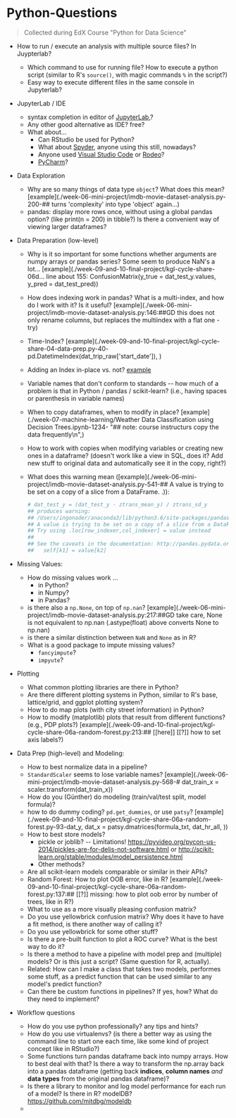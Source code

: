 # Python-Questions

> Collected during  EdX Course "Python for Data Science"



* How to run / execute an analysis with multiple source files? In Juypterlab?
  * Which command to use for running file? How to execute a python script (similar to R's `source()`, with magic commands `%` in the script?)
  * Easy way to execute different files in the same console in Jupyterlab?

* JupyterLab / IDE

  * syntax completion in editor of [JupyterLab](https://jupyterlab.readthedocs.io/en/stable/),?
  * Any other good alternative as IDE? free?
  * What about...
    * Can RStudio be used for Python?
    * What about [Spyder](https://www.spyder-ide.org/), anyone using this still, nowadays?
    * Anyone used  [Visual Studio Code](https://code.visualstudio.com/docs/languages/python) or [Rodeo](https://rodeo.yhat.com/)?
    * [PyCharm](https://www.jetbrains.com/pycharm/)?

* Data Exploration

  * Why are so many things of data type `object`? What does this mean? [example](./week-06-mini-project/imdb-movie-dataset-analysis.py-200-## turns 'complexity' into type 'object' again...)
  * pandas: display more rows once, without using a global pandas option? (like print(n = 200) in tibble?) Is there a convenient way of viewing larger dataframes?

* Data Preparation (low-level)
  * Why is it so important for some functions whether arguments are numpy arrays or pandas series? Some seem to produce NaN's a lot... [example](./week-09-and-10-final-project/kgl-cycle-share-06d... line about 155: ConfusionMatrix(y_true = dat_test_y.values,  y_pred = dat_test_pred))

  * How does indexing work in pandas? What is a multi-index, and how do I work with it? Is it useful? [example](./week-06-mini-project/imdb-movie-dataset-analysis.py:146:##GD this does not only rename columns, but replaces the multiindex with a flat one - try)

  * Time-Index? [example](./week-09-and-10-final-project/kgl-cycle-share-04-data-prep.py-40-    pd.DatetimeIndex(dat_trip_raw['start_date']), )

  * Adding an Index in-place vs. not? [example](./week-09-and-10-final-project/kgl-cycle-share-04-data-prep.py-39-dat_trip_raw.set_index)

  * Variable names that don't conform to standards -- how much of a problem is that in Python / pandas / scikit-learn? (i.e., having spaces or parenthesis in variable names)

  * When to copy dataframes, when to modify in place? [example](./week-07-machine-learning/Weather Data Classification using Decision Trees.ipynb-1234-    "## note: course instructurs copy the data frequently\n",)

  * How to work with copies when modifying variables or creating new ones in a dataframe? (doesn't work like a view in SQL, does it? Add new stuff to original data and automatically see it in the copy, right?)

  * What does this warning mean ([example](./week-06-mini-project/imdb-movie-dataset-analysis.py-541-## A value is trying to be set on a copy of a slice from a DataFrame.
    .)):

    ```python
    # dat_test_y = (dat_test_y - ztrans_mean_y) / ztrans_sd_y
    ## produces warning:
    ## /Users/ingonader/anaconda3/lib/python3.6/site-packages/pandas/core/frame.py:3137: SettingWithCopyWarning: 
    ## A value is trying to be set on a copy of a slice from a DataFrame.
    ## Try using .loc[row_indexer,col_indexer] = value instead
    ## 
    ## See the caveats in the documentation: http://pandas.pydata.org/pandas-docs/stable## /indexing.html#indexing-view-versus-copy
    ##   self[k1] = value[k2]
    ```

* Missing Values:
  * How do missing values work ...
    * in Python?
    * in Numpy?
    * in Pandas?
  * is there also a `np.None`, on top of `np.nan`? [example](./week-06-mini-project/imdb-movie-dataset-analysis.py:217:##GD take care, None is not equivalent to np.nan (.astype(float) above converts None to np.nan)
  * is there a similar distinction between `NaN` and `None` as in R?
  * What is a good package to impute missing values?
    * `fancyimpute`?
    * `impyute`?

* Plotting
  * What common plotting libraries are there in Python?
  * Are there different plotting systems in Python, similar to R's base, lattice/grid, and ggplot plotting system?
  * How to do map plots (with city street information) in Python?
  * How to modify (matplotlib) plots that result from different functions? (e.g., PDP plots?) [example](./week-09-and-10-final-project/kgl-cycle-share-06a-random-forest.py:213:## [[here]] [[?]] how to set axis labels?)

* Data Prep (high-level) and Modeling:
  * How to best normalize data in a pipeline? 
  * `StandardScaler` seems to lose variable names? [example](./week-06-mini-project/imdb-movie-dataset-analysis.py-568-# dat_train_x = scaler.transform(dat_train_x))
  * How do you (Günther) do modeling (train/val/test split, model formula)?
  * how to do dummy coding? `pd.get_dummies`, or use `patsy`? [example](./week-09-and-10-final-project/kgl-cycle-share-06a-random-forest.py-93-dat_y, dat_x = patsy.dmatrices(formula_txt, dat_hr_all, ))
  * How to best store models?
    * pickle or joblib? -- Limitations! <https://pyvideo.org/pycon-us-2014/pickles-are-for-delis-not-software.html> or <http://scikit-learn.org/stable/modules/model_persistence.html>
    * Other methods?
  * Are all scikit-learn models comparable or similar in their APIs? 
  * Random Forest: How to plot OOB error, like in R? [example](./week-09-and-10-final-project/kgl-cycle-share-06a-random-forest.py:137:## [[?]] missing: how to plot oob error by number of trees, like in R?)
  * What to use as a more visually pleasing confusion matrix?
  * Do you use yellowbrick confusion matrix? Why does it have to have a fit method, is there another way of calling it?
  * Do you use yellowbrick for some other stuff?
  * Is there a pre-built function to plot a ROC curve? What is the best way to do it?
  * Is there a method to have a pipeline with model prep and (multiple) models? Or is this just a script? (Same question for R, actually).
  * Related: How can I make a class that takes two models, performes some stuff, as a predict function that can be used similar to any model's predict function?
  * Can there be custom functions in pipelines? If yes, how? What do they need to implement?

* Workflow questions
  * How do you use python professionally? any tips and hints? 
  * How do you use virtualenvs? (is there a better way as using the command line to start one each time, like some kind of project concept like in RStudio?)
  * Some functions turn pandas dataframe back into numpy arrays. How to best deal with that? Is there a way to transform the np.array back into a pandas dataframe (getting back **indices**, **column names** *and* **data types**  from the original pandas dataframe)?
  * Is there a library to monitor and log model performance for each run of a model? Is there in R? modelDB? <https://github.com/mitdbg/modeldb>
  * 



